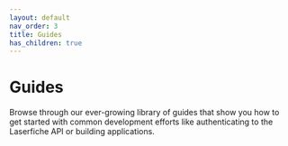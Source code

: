 ```yaml
---
layout: default
nav_order: 3
title: Guides
has_children: true
---
```


<!--© 2024 Laserfiche.
See LICENSE-DOCUMENTATION and LICENSE-CODE in the project root for license information.-->
# Guides

Browse through our ever-growing library of guides that show you how to get started with common development efforts like authenticating to the Laserfiche API or building applications.
